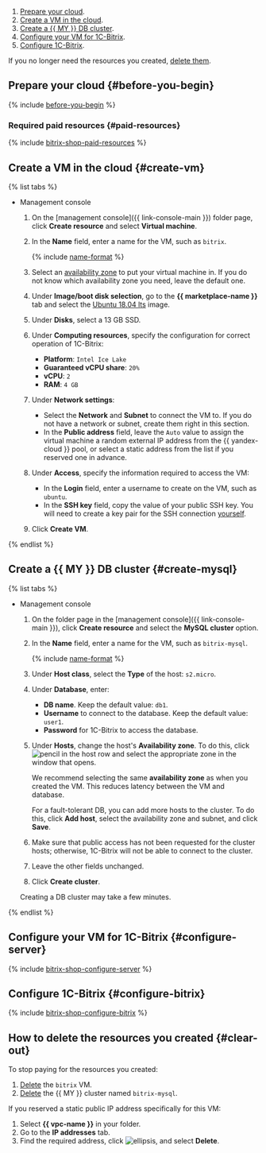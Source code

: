 1. [Prepare your cloud](#before-you-begin).
1. [Create a VM in the cloud](#create-vm).
1. [Create a {{ MY }} DB cluster](#create-mysql).
1. [Configure your VM for 1C-Bitrix](#configure-server).
1. [Configure 1C-Bitrix](#configure-bitrix).

If you no longer need the resources you created, [delete them](#clear-out).

## Prepare your cloud {#before-you-begin}

{% include [before-you-begin](../_tutorials_includes/before-you-begin.md) %}

### Required paid resources {#paid-resources}

{% include [bitrix-shop-paid-resources](../_tutorials_includes/bitrix-shop-paid-resources.md) %}

## Create a VM in the cloud {#create-vm}

{% list tabs %}

- Management console

   1. On the [management console]({{ link-console-main }}) folder page, click **Create resource** and select **Virtual machine**.
   1. In the **Name** field, enter a name for the VM, such as `bitrix`.

      {% include [name-format](../../_includes/name-format.md) %}

   1. Select an [availability zone](../../overview/concepts/geo-scope.md) to put your virtual machine in. If you do not know which availability zone you need, leave the default one.
   1. Under **Image/boot disk selection**, go to the **{{ marketplace-name }}** tab and select the [Ubuntu 18.04 lts](/marketplace/products/yc/ubuntu-18-04-lts) image.
   1. Under **Disks**, select a 13 GB SSD.
   1. Under **Computing resources**, specify the configuration for correct operation of 1C-Bitrix:
      * **Platform**: `Intel Ice Lake`
      * **Guaranteed vCPU share**: `20%`
      * **vCPU**: `2`
      * **RAM**: `4 GB`

   1. Under **Network settings**:
      * Select the **Network** and **Subnet** to connect the VM to. If you do not have a network or subnet, create them right in this section.
      * In the **Public address** field, leave the `Auto` value to assign the virtual machine a random external IP address from the {{ yandex-cloud }} pool, or select a static address from the list if you reserved one in advance.

   1. Under **Access**, specify the information required to access the VM:
      * In the **Login** field, enter a username to create on the VM, such as `ubuntu`.
      * In the **SSH key** field, copy the value of your public SSH key. You will need to create a key pair for the SSH connection [yourself](../../compute/operations/vm-connect/ssh.md).

   1. Click **Create VM**.

{% endlist %}

## Create a {{ MY }} DB cluster {#create-mysql}

{% list tabs %}

- Management console

   1. On the folder page in the [management console]({{ link-console-main }}), click **Create resource** and select the **MySQL cluster** option.
   1. In the **Name** field, enter a name for the VM, such as `bitrix-mysql`.

      {% include [name-format](../../_includes/name-format.md) %}

   1. Under **Host class**, select the **Type** of the host: `s2.micro`.
   1. Under **Database**, enter:
      * **DB name**. Keep the default value: `db1`.
      * **Username** to connect to the database. Keep the default value: `user1`.
      * **Password** for 1C-Bitrix to access the database.

   1. Under **Hosts**, change the host's **Availability zone**. To do this, click ![pencil](../../_assets/console-icons/pencil.svg) in the host row and select the appropriate zone in the window that opens.

      We recommend selecting the same **availability zone** as when you created the VM. This reduces latency between the VM and database.

      For a fault-tolerant DB, you can add more hosts to the cluster. To do this, click **Add host**, select the availability zone and subnet, and click **Save**.
   1. Make sure that public access has not been requested for the cluster hosts; otherwise, 1C-Bitrix will not be able to connect to the cluster.
   1. Leave the other fields unchanged.
   1. Click **Create cluster**.

   Creating a DB cluster may take a few minutes.

{% endlist %}

## Configure your VM for 1C-Bitrix {#configure-server}

{% include [bitrix-shop-configure-server](../_tutorials_includes/bitrix-shop-configure-server.md) %}

## Configure 1C-Bitrix {#configure-bitrix}

{% include [bitrix-shop-configure-bitrix](../_tutorials_includes/bitrix-shop-configure-bitrix.md) %}

## How to delete the resources you created {#clear-out}

To stop paying for the resources you created:
1. [Delete](../../compute/operations/vm-control/vm-delete.md) the `bitrix` VM.
1. [Delete](../../managed-mysql/operations/cluster-delete.md) the {{ MY }} cluster named `bitrix-mysql`.

If you reserved a static public IP address specifically for this VM:
1. Select **{{ vpc-name }}** in your folder.
1. Go to the **IP addresses** tab.
1. Find the required address, click ![ellipsis](../../_assets/console-icons/ellipsis.svg), and select **Delete**.